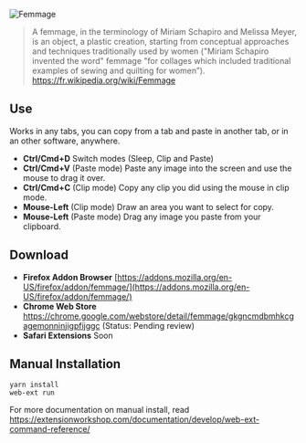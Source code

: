 ![Femmage](https://github.com/nestarz/femmage/blob/master/assets/examples/femmage.jpg?raw=true)

> A femmage, in the terminology of Miriam Schapiro and Melissa Meyer, is an object, a plastic creation, starting from conceptual approaches and techniques traditionally used by women ("Miriam Schapiro invented the word" femmage "for collages which included traditional examples of sewing and quilting for women”). https://fr.wikipedia.org/wiki/Femmage

## Use

Works in any tabs, you can copy from a tab and paste in another tab, or in an other software, anywhere.

- **Ctrl/Cmd+D** Switch modes (Sleep, Clip and Paste)
- **Ctrl/Cmd+V** (Paste mode) Paste any image into the screen and use the mouse to drag it over.
- **Ctrl/Cmd+C** (Clip mode) Copy any clip you did using the mouse in clip mode.
- **Mouse-Left** (Clip mode) Draw an area you want to select for copy.
- **Mouse-Left** (Paste mode) Drag any image you paste from your clipboard.

## Download
- **Firefox Addon Browser** [https://addons.mozilla.org/en-US/firefox/addon/femmage/](https://addons.mozilla.org/en-US/firefox/addon/femmage/)
- **Chrome Web Store** https://chrome.google.com/webstore/detail/femmage/gkgncmdbmhkcgagemonninjigpfijggc (Status: Pending review)
- **Safari Extensions** Soon

## Manual Installation

```
yarn install
web-ext run
```

For more documentation on manual install, read https://extensionworkshop.com/documentation/develop/web-ext-command-reference/
